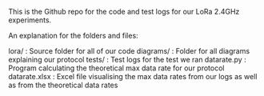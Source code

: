 This is the Github repo for the code and test logs for our LoRa 2.4GHz experiments.

An explanation for the folders and files:

lora/ : Source folder for all of our code
diagrams/ : Folder for all diagrams explaining our protocol
tests/ : Test logs for the test we ran
datarate.py : Program calculating the theoretical max data rate for our protocol
datarate.xlsx : Excel file visualising the max data rates from our logs as well as from the theoretical data rates